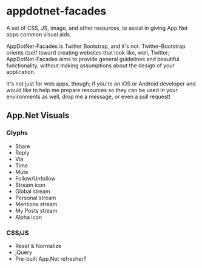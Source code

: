 appdotnet-facades
=================

A set of CSS, JS, image, and other resources, to assist in giving App.Net apps
common visual aids.

AppDotNet-Facades is Twitter Bootstrap, and it's not. Twitter-Bootstrap orients
itself toward creating websites that look like, well, Twitter; AppDotNet-Facades
aims to provide general guidelines and beautiful functionality, without making
assumptions about the design of your application.

It's not just for web apps, though; if you're an iOS or Android developer and
would like to help me prepare resources so they can be used in your environments
as well, drop me a message, or even a pull request!

App.Net Visuals
---------------

### Glyphs

* Share
* Reply
* Via
* Time
* Mute
* Follow/Unfollow
* Stream icon
* Global stream
* Personal stream
* Mentions stream
* My Posts stream
* Alpha icon

### CSS/JS

* Reset & Normalize
* jQuery
* Pre-built App.Net refresher?
